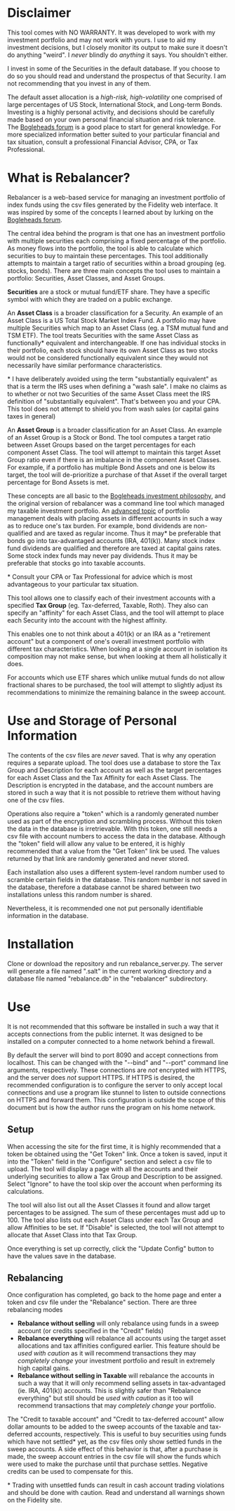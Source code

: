 # Disclaimer

This tool comes with NO WARRANTY. It was developed to work with my investment
portfolio and may not work with yours. I use to aid my investment decisions,
but I closely monitor its output to make sure it doesn't do anything "weird".
I *never* blindly do *anything* it says. You shouldn't either.

I invest in some of the Securities in the default database. If you choose to
do so you should read and understand the prospectus of that Security. I am not
recommending that you invest in any of them.

The default asset allocation is a *high-risk, high-volatility* one comprised
of large percentages of US Stock, International Stock, and Long-term Bonds.
Investing is a highly personal activity, and decisions should be carefully
made based on your own personal financial situation and risk tolerance. The
[Bogleheads forum](https://www.bogleheads.org/forum/index.php) is a good place
to start for general knowledge. For more specialized information better suited
to your particular financial and tax situation, consult a professional
Financial Advisor, CPA, or Tax Professional.

# What is Rebalancer?

Rebalancer is a web-based service for managing an investment portfolio
of index funds using the csv files generated by the Fidelity web interface.
It was inspired by some of the concepts I learned about by lurking on the
[Bogleheads forum](https://www.bogleheads.org/forum/index.php).

The central idea behind the program is that one has an investment portfolio
with multiple securities each comprising a fixed percentage of the portfolio.
As money flows into the portfolio, the tool is able to calculate which securities
to buy to maintain these percentages. This tool additionally attempts to maintain
a target ratio of securities within a broad grouping (eg. stocks, bonds). There
are three main concepts the tool uses to maintain a portfolio: Securities,
Asset Classes, and Asset Groups.

**Securities** are a stock or mutual fund/ETF share. They have a specific
symbol with which they are traded on a public exchange.

An **Asset Class** is a broader classification for a Security. An example of
an Asset Class is a US Total Stock Market Index Fund. A portfolio may have
multiple Securities which map to an Asset Class (eg. a TSM mutual fund and TSM
ETF). The tool treats Securities with the same Asset Class as functionally*
equivalent and interchangeable. If one has individual stocks in their portfolio,
each stock should have its own Asset Class as two stocks would not be considered
functionally equivalent since they would not necessarily have similar performance
characteristics.

\* I have deliberately avoided using the term "substantially equivalent" as
that is a term the IRS uses when defining a "wash sale". I make no claims as
to whether or not two Securities of the same Asset Class meet the IRS definition
of "substantially equivalent". That's between you and your CPA. This tool does
not attempt to shield you from wash sales (or capital gains taxes in general)

An **Asset Group** is a broader classification for an Asset Class. An example of
an Asset Group is a Stock or Bond. The tool computes a target ratio between
Asset Groups based on the target percentages for each component Asset Class.
The tool will attempt to maintain this target Asset Group ratio even if there
is an imbalance in the component Asset Classes. For example, if a portfolio has
multiple Bond Assets and one is below its target, the tool will de-prioritize
a purchase of that Asset if the overall target percentage for Bond Assets is met.

These concepts are all basic to the
[Bogleheads investment philosophy](https://www.bogleheads.org/wiki/Bogleheads%C2%AE_investment_philosophy),
and the original version of rebalancer was a command line tool which managed my
taxable investment portfolio. An
[advanced topic](https://www.bogleheads.org/wiki/Tax-efficient_fund_placement)
of portfolio management deals with placing assets in different accounts in
such a way as to reduce one's tax burden. For example, bond dividends are
non-qualified and are taxed as regular income. Thus it may* be preferable that
bonds go into tax-advantaged accounts (IRA, 401(k)). Many stock index fund
dividends are qualified and therefore are taxed at capital gains rates. Some
stock index funds may never pay dividends. Thus it may be preferable that stocks
go into taxable accounts.

\* Consult your CPA or Tax Professional for advice which is most advantageous to
your particular tax situation.

This tool allows one to classify each of their investment accounts with a
specified **Tax Group** (eg. Tax-deferred, Taxable, Roth). They also can specify
an "affinity" for each Asset Class, and the tool will attempt to place each
Security into the account with the highest affinity.

This enables one to not think about a 401(k) or an IRA as a "retirement account"
but a component of one's overall investment portfolio with different tax
characteristics. When looking at a single account in isolation its composition
may not make sense, but when looking at them all holistically it does.

For accounts which use ETF shares which unlike mutual funds do not allow
fractional shares to be purchased, the tool will attempt to slightly adjust
its recommendations to minimize the remaining balance in the sweep account.

# Use and Storage of Personal Information

The contents of the csv files are *never* saved. That is why any operation
requires a separate upload. The tool does use a database to store the Tax Group
and Description for each account as well as the target percentages for each
Asset Class and the Tax Affinity for each Asset Class. The Description is
encrypted in the database, and the account numbers are stored in such a way that
it is not possible to retrieve them without having one of the csv files.

Operations also require a "token" which is a randomly generated number used as
part of the encryption and scrambling process. Without this token the data in the
database is irretrievable. With this token, one still needs a csv file with
account numbers to access the data in the database. Although the "token" field
will allow any value to be entered, it is highly recommended that a value
from the "Get Token" link be used. The values returned by that link are randomly
generated and never stored.

Each installation also uses a different system-level random number used to
scramble certain fields in the database. This random number is not saved in the
database, therefore a database cannot be shared between two installations
unless this random number is shared.

Nevertheless, it is recommended one not put personally identifiable information
in the database.

# Installation

Clone or download the repository and run rebalance_server.py. The server
will generate a file named ".salt" in the current working directory and
a database file named "rebalance.db" in the "rebalancer" subdirectory.

# Use

It is not recommended that this software be installed in such a way that
it accepts connections from the public internet. It was designed to be
installed on a computer connected to a home network behind a firewall.

By default the server will bind to port 8090 and accept connections from
localhost. This can be changed with the "--bind" and "--port" command line
arguments, respectively. These connections are *not* encrypted with HTTPS, and
the server does *not* support HTTPS. If HTTPS is desired, the recommended
configuration is to configure the server to only accept local connections and
use a program like stunnel to listen to outside connections on HTTPS and forward
them. This configuration is outside the scope of this document but is how the
author runs the program on his home network.

## Setup

When accessing the site for the first time, it is highly recommended that
a token be obtained using the "Get Token" link. Once a token is saved, input
it into the "Token" field in the "Configure" section and select a csv file to
upload. The tool will display a page with all the accounts and their underlying
securities to allow a Tax Group and Description to be assigned. Select "Ignore"
to have the tool skip over the account when performing its calculations. 

The tool will also list out all the Asset Classes it found and allow target
percentages to be assigned. The sum of these percentages must add up to 100.
The tool also lists out each Asset Class under each Tax Group and allow
Affinities to be set. If "Disable" is selected, the tool will not attempt to
allocate that Asset Class into that Tax Group.

Once everything is set up correctly, click the "Update Config" button to have
the values save in the database.

## Rebalancing

Once configuration has completed, go back to the home page and enter a token
and csv file under the "Rebalance" section. There are three rebalancing modes

* **Rebalance without selling** will only rebalance using funds in a sweep
     account (or credits specified in the "Credit" fields)
* **Rebalance everything** will rebalance all accounts using the target
  asset allocations and tax affinities configured earlier. This feature should
  be *used with caution* as it will recommend transactions they may *completely
  change* your investment portfolio and result in extremely high capital gains.
* **Rebalance without selling in Taxable** will rebalance the accounts in such
  a way that it will only recommend selling assets in tax-advantaged (ie. 
  IRA, 401(k)) accounts. This is slightly safer than "Rebalance everything" but
  still should be *used with caution* as it too will recommend transactions that
  may *completely change* your portfolio.

The "Credit to taxable account" and "Credit to tax-deferred account" allow
dollar amounts to be added to the sweep accounts of the taxable and
tax-deferred accounts, respectively. This is useful to buy securities using
funds which have not settled* yet, as the csv files only show settled funds in
the sweep accounts. A side effect of this behavior is that, after a purchase is
made, the sweep account entries in the csv file will show the funds which were
used to make the purchase until that purchase settles. Negative credits can be
used to compensate for this.

\* Trading with unsettled funds can result in cash account trading violations
and should be done with caution. Read and understand all warnings shown on the
Fidelity site.
